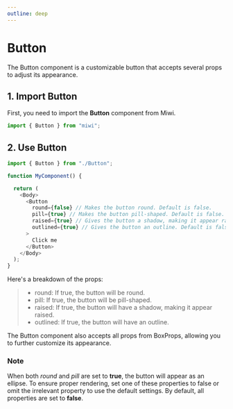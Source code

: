 ```yaml
---
outline: deep
---
```


# Button

The Button component is a customizable button that accepts several props to adjust its appearance.

## 1. Import Button

First, you need to import the **Button** component from Miwi.

```ts
import { Button } from "miwi";
```

## 2. Use Button

<!-- Example with code  -->

```ts
import { Button } from "./Button";

function MyComponent() {

  return (
    <Body>
      <Button
        round={false} // Makes the button round. Default is false.
        pill={true} // Makes the button pill-shaped. Default is false.
        raised={true} // Gives the button a shadow, making it appear raised. Default is false.
        outlined={true} // Gives the button an outline. Default is false.
      >
        Click me
      </Button>
    </Body>
  );
}
```

Here's a breakdown of the props:

> * round: If true, the button will be round.
> * pill: If true, the button will be pill-shaped.
> * raised: If true, the button will have a shadow, making it appear raised.
> * outlined: If true, the button will have an outline.

The Button component also accepts all props from BoxProps, allowing you to further customize its appearance.

### Note

When both *round* and *pill* are set to **true**, the button will appear as an ellipse. To ensure proper rendering, set one of these properties to false or omit the irrelevant property to use the default settings. By default, all properties are set to **false**.